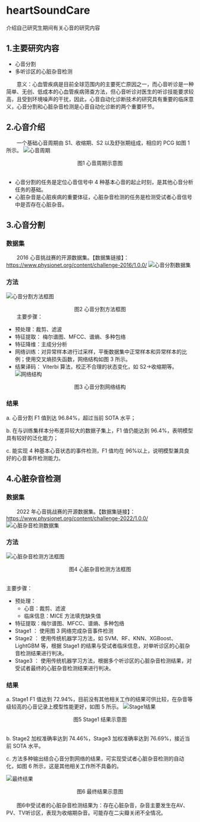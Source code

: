 # heartSoundCare

介绍自己研究生期间有关心音的研究内容

## 1.主要研究内容

- 心音分割
- 多听诊区的心脏杂音检测

&emsp;&emsp;意义：心血管疾病是目前全球范围内的主要死亡原因之一，而心音听诊是一种简单、无创、低成本的心血管疾病筛查方法，但心音听诊对医生的听诊技能要求较高，且受到环境噪声的干扰，因此，心音自动化诊断技术的研究具有重要的临床意义，心音分割和心脏杂音检测是心音自动化诊断的两个重要环节。

## 2.心音介绍

&emsp;&emsp;一个基础心音周期由 S1、收缩期、S2 以及舒张期组成，相应的 PCG 如图 1 所示。
![心音周期](/figure/PCG.png)

<center>图1 心音周期示意图</center>

<br>

- 心音分割的任务是定位心音信号中 4 种基本心音的起止时刻，是其他心音分析任务的基础。
- 心脏杂音是心脏疾病的重要体征，心脏杂音检测的任务是检测受试者心音信号中是否存在心脏杂音。

## 3.心音分割

### 数据集

&emsp;&emsp;2016 心音挑战赛的开源数据集。【数据集链接】：https://www.physionet.org/content/challenge-2016/1.0.0/
![心音分割数据集](/figure/SegDataset.png)

### 方法

![心音分割方法框图](/figure/SegMethod.png)

<center>图2 心音分割方法框图</center>
&emsp;&emsp;主要步骤：

- 预处理：裁剪、滤波
- 特征提取： 梅尔谱图、MFCC、谱熵、多种包络
- 特征降维：主成分分析
- 网络训练：对异常样本进行过采样，平衡数据集中正常样本和异常样本的比例；使用交叉熵损失函数，网络结构如图 3 所示。
- 结果译码： Viterbi 算法，校正不合理的状态变化，如 S2->收缩期等。
  <br>
  ![网络结构](/figure/SegNet.png)

<center>图3 心音分割网络结构</center>

### 结果

a. 心音分割 F1 值到达 96.84%，超过当前 SOTA 水平；

b. 在与训练集样本分布差异较大的数据子集上，F1 值仍能达到 96.4%，表明模型具有较好的泛化能力；

c. 能实现 4 种基本心音状态的事件检测，F1 值均在 96%以上，说明模型兼具良好的心音事件检测能力。

## 4.心脏杂音检测

### 数据集

&emsp;&emsp;2022 年心音挑战赛的开源数据集。【数据集链接】：https://www.physionet.org/content/challenge-2022/1.0.0/
![心脏杂音检测数据集](/figure/DetecDataset.png)

### 方法

![心脏杂音检测方法框图](/figure/DetecMethod.png)

<center>图4 心脏杂音检测方法框图</center>

<br>

主要步骤：

- 预处理：
  - 心音：裁剪、滤波
  - 临床信息：MICE 方法填充缺失值
- 特征提取：梅尔谱图、MFCC、谱熵、多种包络
- Stage1 ： 使用图 3 网络完成杂音事件检测
- Stage2 ： 使用传统机器学习方法，如 SVM、RF、KNN、XGBoost、LightGBM 等，根据 Stage1 的结果与受试者临床信息，对单听诊区的心脏杂音检测结果进行判决。
- Stage3 ： 使用传统机器学习方法，根据多个听诊区的心脏杂音检测结果，对受试者最终的心脏杂音检测结果进行判决。

### 结果

a. Stage1 F1 值达到 72.94%，目前没有其他相关工作的结果可供比较，在杂音等级较高的心音记录上模型性能更好，如图 5 所示。
![Stage1结果](/figure/Stage1Res.png)

<center>图5 Stage1 结果示意图</center>

<br>

b. Stage2 加权准确率达到 74.46%，Stage3 加权准确率达到 76.69%，接近当前 SOTA 水平。

c. 方法多种输出结合心音分割网络的结果，可实现受试者心脏杂音检测的自动化，如图 6 所示，这是其他相关工作所不具备的。

![最终结果](/figure/Diagnose.png)

<center>图6 最终结果示意图</center>

<br>
&emsp;&emsp;图6中受试者的心脏杂音检测结果为：存在心脏杂音，杂音主要发生在AV、PV、TV听诊区，表现为收缩期杂音。可能存在二尖瓣关闭不全情况。
